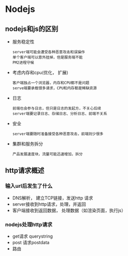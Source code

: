 # Nodejs

 

## nodejs和js的区别

- 服务稳定性

  ```
  server端可能会遭受各种恶意攻击和误操作
  单个客户端可以意外挂掉，但是服务端不能
  PM2进程守候
  ```

- 考虑内存和cpu(优化， 扩展)

  ```
  客户端独占一个浏览器，内存和CPU都不是问题
  serve端要承载很多请求，CPU和内存都是稀缺资源
  ```

- 日志

  ```
  前端也会参与日志，但只是日志的发起方，不关心后续
  server端要记录日志、存储日志、分析日志、前端不关系
  ```

- 安全

  ```
  server端要随时准备接受各种恶意攻击，前端则少很多
  ```

- 集群和服务拆分

  ```
  产品发展速度块，流量可能迅速增加，拆分
  ```

  

## http请求概述

### 输入url后发生了什么

- DNS解析， 建立TCP链接，发送http 请求
- server接收到http请求，处理，并返回
- 客户端接收到返回数据， 处理数据（如渲染页面，执行js）



### nodejs处理http请求

- get请求 querystring 
- post 请求postdata
- 路由

